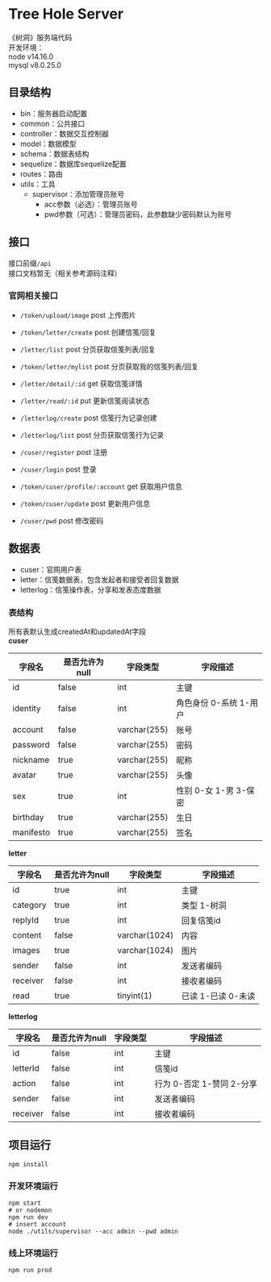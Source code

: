 # Tree Hole Server
《树洞》服务端代码<br>
开发环境：<br>
node v14.16.0<br>
mysql v8.0.25.0

## 目录结构
- bin：服务器启动配置
- common：公共接口
- controller：数据交互控制器
- model：数据模型
- schema：数据表结构
- sequelize：数据库sequelize配置
- routes：路由
- utils：工具
  - supervisor：添加管理员账号
    - acc参数（必选）：管理员账号
    - pwd参数（可选）：管理员密码，此参数缺少密码默认为账号

## 接口
接口前缀`/api`<br>
接口文档暂无（相关参考源码注释）

### 官网相关接口
- `/token/upload/image` post 上传图片

- `/token/letter/create` post 创建信笺/回复

- `/letter/list` post 分页获取信笺列表/回复

- `/token/letter/mylist` post 分页获取我的信笺列表/回复

- `/letter/detail/:id` get 获取信笺详情

- `/letter/read/:id` put 更新信笺阅读状态

- `/letterlog/create` post 信笺行为记录创建

- `/letterlog/list` post 分页获取信笺行为记录

- `/cuser/register` post 注册

- `/cuser/login` post 登录

- `/token/cuser/profile/:account` get 获取用户信息

- `/token/cuser/update` post 更新用户信息

- `/cuser/pwd` post 修改密码

## 数据表
- cuser：官网用户表
- letter：信笺数据表，包含发起者和接受者回复数据
- letterlog：信笺操作表，分享和发表态度数据

### 表结构
所有表默认生成createdAt和updatedAt字段<br>
**cuser**

| 字段名    | 是否允许为null | 字段类型     | 字段描述               |
| --------- | -------------- | ------------ | ---------------------- |
| id        | false          | int          | 主键                   |
| identity  | false          | int          | 角色身份 0-系统 1-用户 |
| account   | false          | varchar(255) | 账号                   |
| password  | false          | varchar(255) | 密码                   |
| nickname  | true           | varchar(255) | 昵称                   |
| avatar    | true           | varchar(255) | 头像                   |
| sex       | true           | int          | 性别 0-女 1-男 3-保密  |
| birthday  | true           | varchar(255) | 生日                   |
| manifesto | true           | varchar(255) | 签名                   |

**letter**

| 字段名   | 是否允许为null | 字段类型      | 字段描述           |
| -------- | -------------- | ------------- | ------------------ |
| id       | true           | int           | 主键               |
| category | true           | int           | 类型 1-树洞        |
| replyId  | true           | int           | 回复信笺id         |
| content  | false          | varchar(1024) | 内容               |
| images   | true           | varchar(1024) | 图片               |
| sender   | false          | int           | 发送者编码         |
| receiver | false          | int           | 接收者编码         |
| read     | true           | tinyint(1)    | 已读 1-已读 0-未读 |

**letterlog**

| 字段名   | 是否允许为null | 字段类型 | 字段描述                  |
| -------- | -------------- | -------- | ------------------------- |
| id       | false          | int      | 主键                      |
| letterId | false          | int      | 信笺id                    |
| action   | false          | int      | 行为 0-否定 1-赞同 2-分享 |
| sender   | false          | int      | 发送者编码                |
| receiver | false          | int      | 接收者编码                |

## 项目运行
```
npm install
```

### 开发环境运行
```
npm start
# or nodemon
npm run dev
# insert account
node ./utils/supervisor --acc admin --pwd admin
```

### 线上环境运行
```
npm run prod
```
